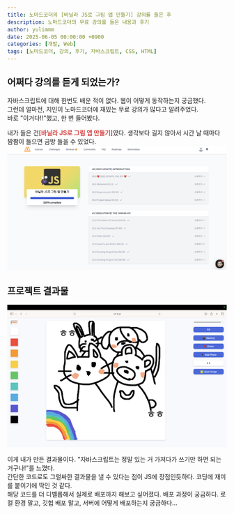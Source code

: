```yaml
---
title: 노마드코더의 [바닐라 JS로 그림 앱 만들기] 강의를 들은 후
description: 노마드코더의 무료 강의를 들은 내용과 후기
author: yulimmm
date: 2025-06-05 00:00:00 +0900
categories: [개발, Web]
tags: [노마드코더, 강의, 후기, 자바스크립트, CSS, HTML]
---
```

## 어쩌다 강의를 듣게 되었는가?
자바스크립트에 대해 한번도 배운 적이 없다. 웹이 어떻게 동작하는지 궁금했다.<br>
그런데 얼마전, 지인이 노마드코더에 재밌는 무료 강의가 많다고 알려주었다. <br>
바로 "이거다!!"했고, 한 번 들어봤다. 

내가 들은 건<span style="color: #D74343;">**[바닐라 JS로 그림 앱 만들기]**</span>였다. 생각보다 길지 않아서 시간 날 때마다 짬짬이 들으면 금방 들을 수 있었다. 
<img src="/assets/img/posts/2/강의 캡쳐.png" alt="강의 캡쳐 image" width="600" >

## 프로젝트 결과물
<img src="/assets/img/posts/2/프로젝트 결과물.png" alt="프로젝트 결과물 image" width="600" >

이게 내가 만든 결과물이다. "자바스크립트는 정말 있는 거 가져다가 쓰기만 하면 되는 거구나!"를 느꼈다.<br>
간단한 코드로도 그럴싸한 결과물을 낼 수 있다는 점이 JS에 장점인듯하다. 코딩에 재미를 붙이기에 딱인 것 같다.<br>
해당 코드를 더 디벨롭해서 실제로 배포까지 해보고 싶어졌다. 배포 과정이 궁금하다. 로컬 환경 말고, 깃헙 배포 말고, 서버에 어떻게 배포하는지 궁금하다...

